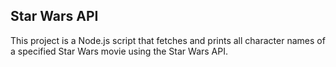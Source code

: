 ## Star Wars API

This project is a Node.js script that fetches and prints all character names of a specified Star Wars movie using the Star Wars API.
